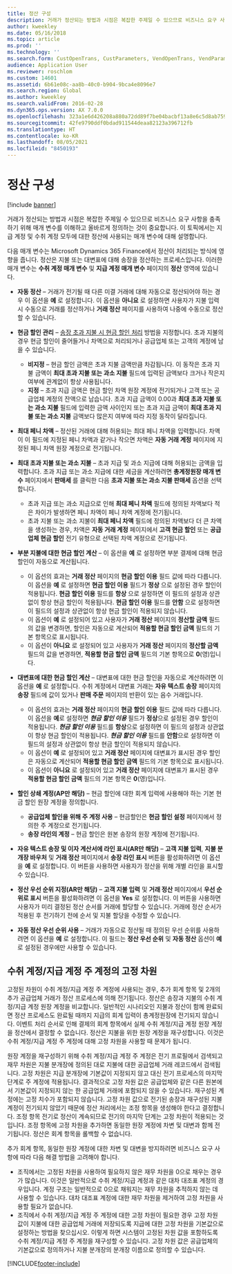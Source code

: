 ```yaml
---
title: 정산 구성
description: 거래가 정산되는 방법과 시점은 복잡한 주제일 수 있으므로 비즈니스 요구 사항을 충족하기 위해 매개 변수를 이해하고 올바르게 정의하는 것이 중요합니다. 이 토픽에서는 지급 계정 및 수취 계정 모두에 대한 정산에 사용되는 매개 변수에 대해 설명합니다.
author: kweekley
ms.date: 05/16/2018
ms.topic: article
ms.prod: ''
ms.technology: ''
ms.search.form: CustOpenTrans, CustParameters, VendOpenTrans, VendParameters
audience: Application User
ms.reviewer: roschlom
ms.custom: 14601
ms.assetid: 6b61e08c-aa8b-40c0-b904-9bca4e8096e7
ms.search.region: Global
ms.author: kweekley
ms.search.validFrom: 2016-02-28
ms.dyn365.ops.version: AX 7.0.0
ms.openlocfilehash: 323a1e6d426208a880a72dd89f7be04bacbf13a8e6c5d8ab7599217cfc18f2c0
ms.sourcegitcommit: 42fe9790ddf0bdad911544deaa82123a396712fb
ms.translationtype: HT
ms.contentlocale: ko-KR
ms.lasthandoff: 08/05/2021
ms.locfileid: "8450193"
---
```

# <a name="configure-settlement"></a>정산 구성

[!include [banner](../includes/banner.md)]

거래가 정산되는 방법과 시점은 복잡한 주제일 수 있으므로 비즈니스 요구 사항을 충족하기 위해 매개 변수를 이해하고 올바르게 정의하는 것이 중요합니다. 이 토픽에서는 지급 계정 및 수취 계정 모두에 대한 정산에 사용되는 매개 변수에 대해 설명합니다. 

다음 매개 변수는 Microsoft Dynamics 365 Finance에서 정산이 처리되는 방식에 영향을 줍니다. 정산은 지불 또는 대변표에 대해 송장을 정산하는 프로세스입니다. 이러한 매개 변수는 **수취 계정 매개 변수** 및 **지급 계정 매개 변수** 페이지의 **정산** 영역에 있습니다.

- **자동 정산** – 거래가 전기될 때 다른 미결 거래에 대해 자동으로 정산되어야 하는 경우 이 옵션을 **예** 로 설정합니다. 이 옵션을 **아니요** 로 설정하면 사용자가 지불 입력 시 수동으로 거래를 정산하거나 **거래 정산** 페이지를 사용하여 나중에 수동으로 정산할 수 있습니다.
- **현금 할인 관리** – [송장 초과 지불 시 현금 할인 처리](cash-discount-handling-overpayments.md) 방법을 지정합니다. 초과 지불의 경우 현금 할인이 줄어들거나 차액으로 처리되거나 공급업체 또는 고객의 계정에 남을 수 있습니다.
  -   **비지정** – 현금 할인 금액은 초과 지불 금액만큼 차감됩니다. 이 동작은 초과 지불 금액이 **최대 초과 지불 또는 과소 지불** 필드에 입력된 금액보다 크거나 작은지 여부에 관계없이 항상 사용됩니다.
  -   **지정** – 초과 지급 금액은 현금 할인 차액 원장 계정에 전기되거나 고객 또는 공급업체 계정의 잔액으로 남습니다. 초과 지급 금액이 0.00과 **최대 초과 지불 또는 과소 지불** 필드에 입력한 금액 사이인지 또는 초과 지급 금액이 **최대 초과 지불 또는 과소 지불** 금액보다 많은지 여부에 따라 지정 동작이 달라집니다.
- **최대 페니 차액** – 정산된 거래에 대해 허용되는 최대 페니 차액을 입력합니다. 차액이 이 필드에 지정된 페니 차액과 같거나 작으면 차액은 **자동 거래 계정** 페이지에 지정된 페니 차액 원장 계정으로 전기됩니다.
- **최대 초과 지불 또는 과소 지불** – 초과 지급 및 과소 지급에 대해 허용되는 금액을 입력합니다. 초과 지급 또는 과소 지급에 대한 세금을 계산하려면 **총계정원장 매개 변수** 페이지에서 **판매세** 를 클릭한 다음 **초과 지불 또는 과소 지불 판매세** 옵션을 선택합니다.
  -   초과 지급 또는 과소 지급으로 인해 **최대 페니 차액** 필드에 정의된 차액보다 적은 차이가 발생하면 페니 차액이 페니 차액 계정에 전기됩니다.
  -   초과 지불 또는 과소 지불이 **최대 페니 차액** 필드에 정의된 차액보다 더 큰 차액을 생성하는 경우, 차액은 **자동 거래 계정** 페이지에서 **고객 현금 할인** 또는 **공급업체 현금 할인** 전기 유형으로 선택된 차액 계정으로 전기됩니다.
- **부분 지불에 대한 현금 할인 계산** – 이 옵션을 **예** 로 설정하면 부분 결제에 대해 현금 할인이 자동으로 계산됩니다.
  -   이 옵션의 효과는 **거래 정산** 페이지의 **현금 할인 이용** 필드 값에 따라 다릅니다. 이 옵션을 **예** 로 설정하면 **현금 할인 이용** 필드가 **정상** 으로 설정된 경우 할인이 적용됩니다. **현금 할인 이용** 필드를 **항상** 으로 설정하면 이 필드의 설정과 상관없이 항상 현금 할인이 적용됩니다. **현금 할인 이용** 필드를 **안함** 으로 설정하면 이 필드의 설정과 상관없이 항상 현금 할인이 적용되지 않습니다.
  -   이 옵션이 **예** 로 설정되어 있고 사용자가 **거래 정산** 페이지의 **정산할 금액** 필드의 값을 변경하면, 할인은 자동으로 계산되어 **적용할 현금 할인 금액** 필드의 기본 항목으로 표시됩니다.
  -   이 옵션이 **아니요** 로 설정되어 있고 사용자가 **거래 정산** 페이지의 **정산할 금액** 필드의 값을 변경하면, **적용할 현금 할인 금액** 필드의 기본 항목으로 **0**(영)입니다.
- **대변표에 대한 현금 할인 계산** – 대변표에 대한 현금 할인을 자동으로 계산하려면 이 옵션을 **예** 로 설정합니다. 수취 계정에서 대변표 거래는 **자유 텍스트 송장** 페이지의 **송장** 필드에 값이 있거나 **판매 주문** 페이지의 반환이 있는 음수 거래입니다.
  - 이 옵션의 효과는 <strong>거래 정산</strong> 페이지의 <strong>현금 할인 이용</strong> 필드 값에 따라 다릅니다. 이 옵션을 <strong>예</strong>로 설정하면 *<strong><em>현금 할인 이용</em></strong>* 필드가 <strong>정상</strong>으로 설정된 경우 할인이 적용됩니다. *<strong><em>현금 할인 이용</em></strong>* 필드를 <strong>항상</strong>으로 설정하면 이 필드의 설정과 상관없이 항상 현금 할인이 적용됩니다. *<strong><em>현금 할인 이용</em></strong>* 필드를 <strong>안함</strong>으로 설정하면 이 필드의 설정과 상관없이 항상 현금 할인이 적용되지 않습니다.
  - 이 옵션이 **예** 로 설정되어 있고 **거래 정산** 페이지에 대변표가 표시된 경우 할인은 자동으로 계산되어 **적용할 현금 할인 금액** 필드의 기본 항목으로 표시됩니다.
  - 이 옵션이 **아니요** 로 설정되어 있고 **거래 정산** 페이지에 대변표가 표시된 경우 **적용할 현금 할인 금액** 필드의 기본 항목은 **0**(영)입니다.

- **할인 상쇄 계정(AP만 해당)** – 현금 할인에 대한 회계 입력에 사용해야 하는 기본 현금 할인 원장 계정을 정의합니다.
  -   **공급업체 할인을 위해 주 계정 사용** – 현금할인은 **현금 할인 설정** 페이지에서 정의한 주 계정으로 전기됩니다.
  -   **송장 라인의 계정** – 현금 할인은 원본 송장의 원장 계정에 전기됩니다.
- **자유 텍스트 송장 및 이자 계산서에 라인 표시(AR만 해당)** – **고객 지불 입력**, **지불 분개장 바우처** 및 **거래 정산** 페이지에서 **송장 라인 표시** 버튼을 활성화하려면 이 옵션을 **예** 로 설정합니다. 이 버튼을 사용하면 사용자가 정산을 위해 개별 라인을 표시할 수 있습니다.
- **정산 우선 순위 지정(AR만 해당)** – **고객 지불 입력** 및 **거래 정산** 페이지에서 **우선 순위로 표시** 버튼을 활성화하려면 이 옵션을 **Yes** 로 설정합니다. 이 버튼을 사용하면 사용자가 미리 결정된 정산 순서를 거래에 할당할 수 있습니다.  거래에 정산 순서가 적용된 후 전기하기 전에 순서 및 지불 할당을 수정할 수 있습니다.
- **자동 정산 우선 순위 사용** – 거래가 자동으로 정산될 때 정의된 우선 순위를 사용하려면 이 옵션을 **예** 로 설정합니다. 이 필드는 **정산 우선 순위** 및 **자동 정산** 옵션이 **예** 로 설정된 경우에만 사용할 수 있습니다.

## <a name="fixed-dimensions-on-accounts-receivableaccounts-payable-main-accounts"></a>수취 계정/지급 계정 주 계정의 고정 차원

고정된 차원이 수취 계정/지급 계정 주 계정에 사용되는 경우, 추가 회계 항목 및 2개의 추가 공급업체 거래가 정산 프로세스에 의해 전기됩니다. 정산은 송장과 지불의 수취 계정/지급 계정 원장 계정을 비교합니다.  일반적인 시나리오인 지불과 정산이 함께 완료되면 정산 프로세스도 완료될 때까지 지급의 회계 입력이 총계정원장에 전기되지 않습니다. 이벤트 처리 순서로 인해 결제의 회계 항목에서 실제 수취 계정/지급 계정 원장 계정을 정산에서 결정할 수 없습니다. 정산은 지불을 위한 원장 계정을 재구성합니다. 이것은 수취 계정/지급 계정 주 계정에 대해 고정 차원을 사용할 때 문제가 됩니다.

원장 계정을 재구성하기 위해 수취 계정/지급 계정 주 계정은 전기 프로필에서 검색되고 재무 차원은 지불 분개장에 정의된 대로 지불에 대한 공급업체 거래 레코드에서 검색됩니다. 고정 차원은 지급 분개장에 기본값이 지정되지 않고 대신 전기 프로세스의 마지막 단계로 주 계정에 적용됩니다. 결과적으로 고정 차원 값은 공급업체와 같은 다른 원본에서 기본값이 지정되지 않는 한 공급업체 거래에 포함되지 않을 수 있습니다. 재구성된 계정에는 고정 치수가 포함되지 않습니다. 고정 차원 값으로 전기된 송장과 재구성된 지불 계정이 전기되지 않았기 때문에 정산 처리에서는 조정 항목을 생성해야 한다고 결정합니다.  조정 항목 전기로 정산이 계속되므로 전기의 마지막 단계는 고정 차원이 적용되는 것입니다. 조정 항목에 고정 차원을 추가하면 동일한 원장 계정에 차변 및 대변과 함께 전기됩니다. 정산은 회계 항목을 롤백할 수 없습니다.

추가 회계 항목, 동일한 원장 계정에 대한 차변 및 대변을 방지하려면 비즈니스 요구 사항에 따라 다음 해결 방법을 고려해야 합니다. 

-   조직에서는 고정된 차원을 사용하여 필요하지 않은 재무 차원을 0으로 채우는 경우가 많습니다. 이것은 일반적으로 수취 계정/지급 계정과 같은 대차 대조표 계정의 경우입니다. 계정 구조는 일반적으로 0으로 채워지는 재무 차원을 추적하지 않는 데 사용할 수 있습니다.  대차 대조표 계정에 대한 재무 차원을 제거하여 고정 차원을 사용할 필요가 없습니다.
-   조직에서 수취 계정/지급 계정 주 계정에 대한 고정 차원이 필요한 경우 고정 차원 값이 지불에 대한 공급업체 거래에 저장되도록 지급에 대한 고정 차원을 기본값으로 설정하는 방법을 찾으십시오. 이렇게 하면 시스템이 고정된 차원 값을 포함하도록 수취 계정/지급 계정 주 계정을 재구성할 수 있습니다. 고정 차원 값은 공급업체의 기본값으로 정의하거나 지불 분개장의 분개장 이름으로 정의할 수 있습니다.


[!INCLUDE[footer-include](../../includes/footer-banner.md)]